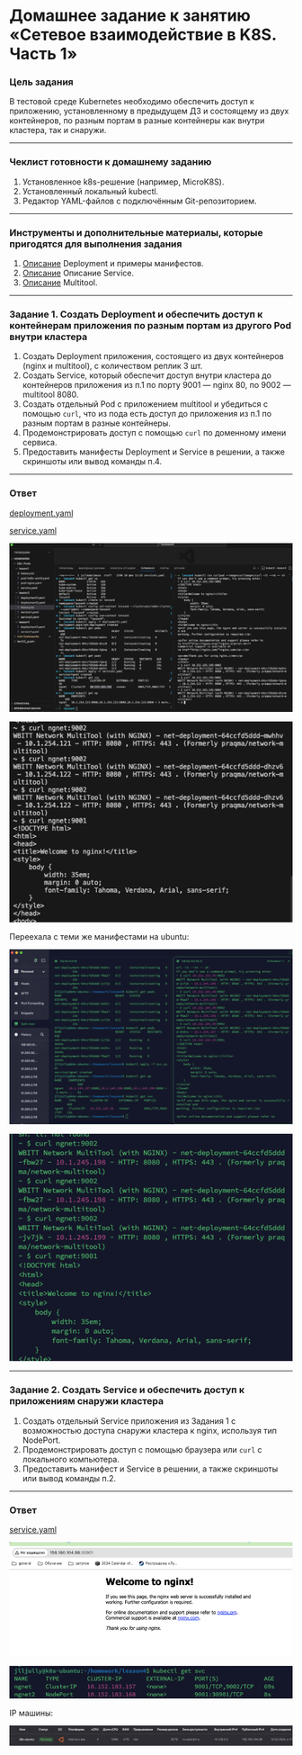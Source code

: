 # Домашнее задание к занятию «Сетевое взаимодействие в K8S. Часть 1»

### Цель задания

В тестовой среде Kubernetes необходимо обеспечить доступ к приложению, установленному в предыдущем ДЗ и состоящему из двух контейнеров, по разным портам в разные контейнеры как внутри кластера, так и снаружи.

------

### Чеклист готовности к домашнему заданию

1. Установленное k8s-решение (например, MicroK8S).
2. Установленный локальный kubectl.
3. Редактор YAML-файлов с подключённым Git-репозиторием.

------

### Инструменты и дополнительные материалы, которые пригодятся для выполнения задания

1. [Описание](https://kubernetes.io/docs/concepts/workloads/controllers/deployment/) Deployment и примеры манифестов.
2. [Описание](https://kubernetes.io/docs/concepts/services-networking/service/) Описание Service.
3. [Описание](https://github.com/wbitt/Network-MultiTool) Multitool.

------

### Задание 1. Создать Deployment и обеспечить доступ к контейнерам приложения по разным портам из другого Pod внутри кластера

1. Создать Deployment приложения, состоящего из двух контейнеров (nginx и multitool), с количеством реплик 3 шт.
2. Создать Service, который обеспечит доступ внутри кластера до контейнеров приложения из п.1 по порту 9001 — nginx 80, по 9002 — multitool 8080.
3. Создать отдельный Pod с приложением multitool и убедиться с помощью `curl`, что из пода есть доступ до приложения из п.1 по разным портам в разные контейнеры.
4. Продемонстрировать доступ с помощью `curl` по доменному имени сервиса.
5. Предоставить манифесты Deployment и Service в решении, а также скриншоты или вывод команды п.4.

------

### Ответ

[deployment.yaml](https://github.com/Jlljully/k8s/blob/main/files/lesson4/dpl.yaml)

[service.yaml](https://github.com/Jlljully/k8s/blob/main/files/lesson4/svc1.yaml)

![screen](https://github.com/Jlljully/k8s/blob/main/files/lesson4/SCR-20240210-kvqr.png)

![screen](https://github.com/Jlljully/k8s/blob/main/files/lesson4/SCR-20240210-lfbk.png)

Переехала с теми же манифестами на ubuntu:

![screen](https://github.com/Jlljully/k8s/blob/main/files/lesson4/SCR-20240210-laqo.png)

![screen](https://github.com/Jlljully/k8s/blob/main/files/lesson4/SCR-20240210-lghn.png)


------

### Задание 2. Создать Service и обеспечить доступ к приложениям снаружи кластера

1. Создать отдельный Service приложения из Задания 1 с возможностью доступа снаружи кластера к nginx, используя тип NodePort.
2. Продемонстрировать доступ с помощью браузера или `curl` с локального компьютера.
3. Предоставить манифест и Service в решении, а также скриншоты или вывод команды п.2.

------

### Ответ

[service.yaml](https://github.com/Jlljully/k8s/blob/main/files/lesson4/svc2.yaml)

![screen](https://github.com/Jlljully/k8s/blob/main/files/lesson4/SCR-20240210-ljhw.png)

![screen](https://github.com/Jlljully/k8s/blob/main/files/lesson4/SCR-20240210-ljfj.png)

IP машины:

![screen](https://github.com/Jlljully/k8s/blob/main/files/lesson4/SCR-20240210-ljgs.png)
